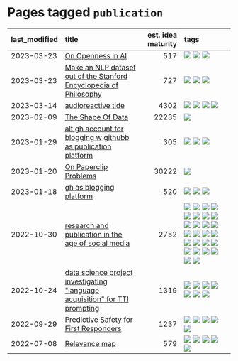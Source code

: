 # Pages tagged `publication`

|last_modified|title|est. idea maturity|tags
|:---|:---|---:|:---|
|2023-03-23|[On Openness in AI](../on_openness_in_ai.md)|517|[![](https://img.shields.io/badge/tag-alignment-4bcfd8)](../tags/alignment.md) [![](https://img.shields.io/badge/tag-publication-2b1421)](../tags/publication.md) [![](https://img.shields.io/badge/tag-publicgood-734214)](../tags/publicgood.md)|
|2023-03-23|[Make an NLP dataset out of the Stanford Encyclopedia of Philosophy](../sep_dataset.md)|727|[![](https://img.shields.io/badge/tag-dataset-a4124b)](../tags/dataset.md) [![](https://img.shields.io/badge/tag-publication-2b1421)](../tags/publication.md) [![](https://img.shields.io/badge/tag-wip-eac1b9)](../tags/wip.md)|
|2023-03-14|[audioreactive tide](../audioreactive_tide.md)|4302|[![](https://img.shields.io/badge/tag-animation-a9524c)](../tags/animation.md) [![](https://img.shields.io/badge/tag-completed-5d9a82)](../tags/completed.md) [![](https://img.shields.io/badge/tag-experimental-6a156e)](../tags/experimental.md) [![](https://img.shields.io/badge/tag-publication-2b1421)](../tags/publication.md)|
|2023-02-09|[The Shape Of Data](../the_shape_of_data.md)|22235|[![](https://img.shields.io/badge/tag-publication-2b1421)](../tags/publication.md)|
|2023-01-29|[alt gh account for blogging w githubb as publication platform](../alt_gh_account_for_blogging.md)|305|[![](https://img.shields.io/badge/tag-MILESTONE_POC-e3be61)](../tags/MILESTONE_POC.md) [![](https://img.shields.io/badge/tag-publication-2b1421)](../tags/publication.md) [![](https://img.shields.io/badge/tag-wip-eac1b9)](../tags/wip.md)|
|2023-01-20|[On Paperclip Problems](../on_paperclip_problems.md)|30222|[![](https://img.shields.io/badge/tag-publication-2b1421)](../tags/publication.md)|
|2023-01-18|[gh as blogging platform](../gh_as_blogging_platform.md)|520|[![](https://img.shields.io/badge/tag-publication-2b1421)](../tags/publication.md) [![](https://img.shields.io/badge/tag-tooling-4aea2)](../tags/tooling.md) [![](https://img.shields.io/badge/tag-wip-eac1b9)](../tags/wip.md)|
|2022-10-30|[research and publication in the age of social media](../research-and-social.md)|2752|[![](https://img.shields.io/badge/tag-arxiv-394ee4)](../tags/arxiv.md) [![](https://img.shields.io/badge/tag-citation-cc5ed7)](../tags/citation.md) [![](https://img.shields.io/badge/tag-corrections-dd597e)](../tags/corrections.md) [![](https://img.shields.io/badge/tag-credit-e8ae48)](../tags/credit.md) [![](https://img.shields.io/badge/tag-curation-b5ec2c)](../tags/curation.md) [![](https://img.shields.io/badge/tag-discoverability-f76896)](../tags/discoverability.md) [![](https://img.shields.io/badge/tag-discussion-1743a)](../tags/discussion.md) [![](https://img.shields.io/badge/tag-feed-0e5ec)](../tags/feed.md) [![](https://img.shields.io/badge/tag-git-36f98)](../tags/git.md) [![](https://img.shields.io/badge/tag-github-3a9a4f)](../tags/github.md) [![](https://img.shields.io/badge/tag-historyofscience-d9f12f)](../tags/historyofscience.md) [![](https://img.shields.io/badge/tag-mastodon-fe76cf)](../tags/mastodon.md) [![](https://img.shields.io/badge/tag-openreview-8fb3d)](../tags/openreview.md) [![](https://img.shields.io/badge/tag-paperswithcode-8a140)](../tags/paperswithcode.md) [![](https://img.shields.io/badge/tag-platform-83cbca)](../tags/platform.md) [![](https://img.shields.io/badge/tag-publication-2b1421)](../tags/publication.md) [![](https://img.shields.io/badge/tag-reproducibility-e33481)](../tags/reproducibility.md) [![](https://img.shields.io/badge/tag-research-b59164)](../tags/research.md) [![](https://img.shields.io/badge/tag-retractions-2b1224)](../tags/retractions.md) [![](https://img.shields.io/badge/tag-search-869cae)](../tags/search.md) [![](https://img.shields.io/badge/tag-socialmedia-3c7f53)](../tags/socialmedia.md) [![](https://img.shields.io/badge/tag-stackoverflow-22d494)](../tags/stackoverflow.md) [![](https://img.shields.io/badge/tag-subscription-90446b)](../tags/subscription.md) [![](https://img.shields.io/badge/tag-transparency-35d2ce)](../tags/transparency.md) [![](https://img.shields.io/badge/tag-twitter-8e95e2)](../tags/twitter.md) [![](https://img.shields.io/badge/tag-validation-be4650)](../tags/validation.md)|
|2022-10-24|[data science project investigating "language acquisition" for TTI prompting](../tti_language_aqcuisition.md)|1319|[![](https://img.shields.io/badge/tag-alignment-4bcfd8)](../tags/alignment.md) [![](https://img.shields.io/badge/tag-dataset-a4124b)](../tags/dataset.md) [![](https://img.shields.io/badge/tag-experimental-6a156e)](../tags/experimental.md) [![](https://img.shields.io/badge/tag-prompting-997e5)](../tags/prompting.md) [![](https://img.shields.io/badge/tag-publication-2b1421)](../tags/publication.md) [![](https://img.shields.io/badge/tag-publicgood-734214)](../tags/publicgood.md) [![](https://img.shields.io/badge/tag-stability-c4c41f)](../tags/stability.md)|
|2022-09-29|[Predictive Safety for First Responders](../safety-officer.md)|1237|[![](https://img.shields.io/badge/tag-completed-5d9a82)](../tags/completed.md) [![](https://img.shields.io/badge/tag-dataset-a4124b)](../tags/dataset.md) [![](https://img.shields.io/badge/tag-publication-2b1421)](../tags/publication.md) [![](https://img.shields.io/badge/tag-publicgood-734214)](../tags/publicgood.md) [![](https://img.shields.io/badge/tag-wip-eac1b9)](../tags/wip.md)|
|2022-07-08|[Relevance map](../Relevance_map.md)|579|[![](https://img.shields.io/badge/tag-meta-d5f6c6)](../tags/meta.md) [![](https://img.shields.io/badge/tag-prompting-997e5)](../tags/prompting.md) [![](https://img.shields.io/badge/tag-publication-2b1421)](../tags/publication.md) [![](https://img.shields.io/badge/tag-stability-c4c41f)](../tags/stability.md) [![](https://img.shields.io/badge/tag-tooling-4aea2)](../tags/tooling.md)|
